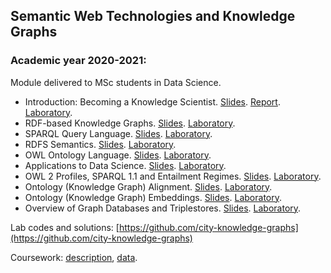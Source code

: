 ## Semantic Web Technologies and Knowledge Graphs

### Academic year 2020-2021: 

Module delivered to MSc students in Data Science.

- Introduction: Becoming a Knowledge Scientist. [Slides](). [Report](). [Laboratory]().
- RDF-based Knowledge Graphs. [Slides](). [Laboratory]().
- SPARQL Query Language. [Slides](). [Laboratory]().
- RDFS Semantics. [Slides](). [Laboratory]().
- OWL Ontology Language. [Slides](). [Laboratory]().
- Applications to Data Science. [Slides](). [Laboratory]().
- OWL 2 Profiles, SPARQL 1.1 and Entailment Regimes. [Slides](). [Laboratory]().
- Ontology (Knowledge Graph) Alignment. [Slides](). [Laboratory]().
- Ontology (Knowledge Graph) Embeddings. [Slides](). [Laboratory]().
- Overview of Graph Databases and Triplestores. [Slides](). [Laboratory]().

Lab codes and solutions: [https://github.com/city-knowledge-graphs](https://github.com/city-knowledge-graphs)

Coursework: [description](), [data]().
